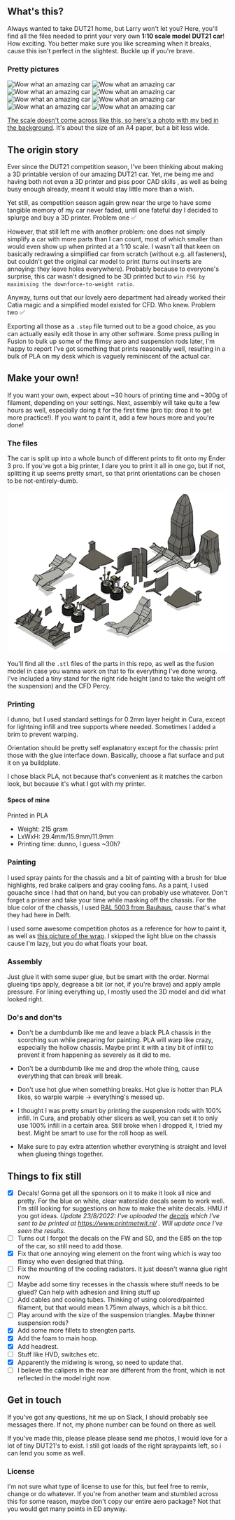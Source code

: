 
## What's this?
Always wanted to take DUT21 home, but Larry won't let you? Here, you'll find all the files needed to print your very own **1:10 scale model DUT21 car**! How exciting. You better make sure you like screaming when it breaks, cause this isn't perfect in the slightest. Buckle up if you're brave.

### Pretty pictures
![](photos/pretty_image_3.png "Wow what an amazing car")
![](photos/pretty_image_2.png "Wow what an amazing car")
![](photos/pretty_image_1.png "Wow what an amazing car")
![](photos/pretty_image_7.png "Wow what an amazing car")
![](photos/pretty_image_8.png "Wow what an amazing car")
![](photos/pretty_image_4.png "Wow what an amazing car")
![](photos/pretty_image_5.png "Wow what an amazing car")
![](photos/pretty_image_6.png "Wow what an amazing car")





[The scale doesn't come across like this, so here's a photo with my bed in the background](photos/scale.png). It's about the size of an A4 paper, but a bit less wide.

## The origin story

Ever since the DUT21 competition season, I've been thinking about making a 3D printable version of our amazing DUT21 car. Yet, me being me and having both not even a 3D printer and piss poor CAD skills , as well as being busy enough already, meant it would stay little more than a wish.

Yet still, as competition season again grew near the urge to have some tangible memory of my car never faded, until one fateful day I decided to splurge and buy a 3D printer. Problem one :white_check_mark: 

However, that still left me with another problem: one does not simply simplify a car with more parts than I can count, most of which smaller than would even show up when printed at a 1:10 scale. I wasn't all that keen on basically redrawing a simplified car from scratch (without e.g. all fasteners), but couldn't get the original car model to print (turns out inserts are annoying: they leave holes everywhere). Probably because to everyone's surprise, this car wasn't designed to be 3D printed but to `win FSG by maximising the downforce-to-weight ratio`.

Anyway, turns out that our lovely aero department had already worked their Catia magic and a simplified model existed for  CFD. Who knew. Problem two :white_check_mark:

Exporting all those as a `.step` file turned out to be a good choice, as you can actually easily edit those in any other software. Some press pulling in Fusion to bulk up some of the flimsy aero and suspension rods later, I'm happy to report I've got something that prints reasonably well, resulting in a bulk of PLA on my desk which is vaguely reminiscent of the actual car. 

## Make your own!
If you want your own, expect about ~30 hours of printing time and ~300g of filament, depending on your settings. Next, assembly will take quite a few hours as well, especially doing it for the first time (pro tip: drop it to get more practice!). If you want to paint it, add a few hours more and you're done!

### The files
The car is split up into a whole bunch of different prints to fit onto my Ender 3 pro. If you've got a big printer, I dare you to print it all in one go, but if not, splitting it up seems pretty smart, so that print orientations can be chosen to be not-entirely-dumb.

![](photos/print_orientation.png "Wow what an amazing car")

You'll find all the `.stl` files of the parts in this repo, as well as the fusion model in case you wanna work on that to fix everything I've done wrong. I've included a tiny stand for the right ride height (and to take the weight off the suspension) and the CFD Percy. 



### Printing
I dunno, but I used standard settings for 0.2mm layer height in Cura, except for lightning infill and tree supports where needed. Sometimes I added a brim to prevent warping. 

Orientation should be pretty self explanatory except for the chassis: print those with the glue interface down. Basically, choose a flat surface and put it on ya buildplate. 

I chose black PLA, not because that's convenient as it matches the carbon look, but because it's what I got with my printer.



#### Specs of mine
Printed in PLA
- Weight: 215 gram
- LxWxH: 29.4mm/15.9mm/11.9mm
- Printing time: dunno, I guess ~30h? 


### Painting
I used spray paints for the chassis and a bit of painting with a brush for blue highlights, red brake calipers and gray cooling fans. As a paint, I used gouache since I had that on hand, but you can probably use whatever. 
Don't forget a primer and take your time while masking off the chassis. For the blue color of the chassis, I used [RAL 5003 from Bauhaus](https://nl.bauhaus/spuitlak-gekleurd/dupli-color-color-lakspray-ral-5003-saffierblauw/p/15071694), cause that's what they had here in Delft.

I used some awesome competition photos as a reference for how to paint it, as well as [this picture of the wrap](photos/wrap.jpeg). I skipped the light blue on the chassis cause I'm lazy, but you do what floats your boat.

### Assembly
Just glue it with some super glue, but be smart with the order. Normal glueing tips apply, degrease a bit (or not, if you're brave) and apply ample pressure. For lining everything up, I mostly used the 3D model and did what looked right.

### Do's and don'ts 
- Don't be a dumbdumb like me and leave a black PLA chassis in the scorching sun while preparing for painting. PLA will warp like crazy, especially the hollow chassis. Maybe print it with a tiny bit of infill to prevent it from happening as severely as it did to me. 

- Don't be a dumbdumb like me and drop the whole thing, cause everything that can break will break.
- Don't use hot glue when something breaks. Hot glue is hotter than PLA likes, so warpie warpie -> everything's messed up.
- I thought I was pretty smart by printing the suspension rods with 100% infill. In Cura, and probably other slicers as well, you can set it to only use 100% infill in a certain area. Still broke when I dropped it, I tried my best. Might be smart to use for the roll hoop as well.
- Make sure to pay extra attention whether everything is straight and level when glueing things together.


## Things to fix still
- [x] Decals! Gonna get all the sponsors on it to make it look all nice and pretty. For the blue on white, clear waterslide decals seem to work well. I'm still looking for suggestions on how to make the white decals. HMU if you got ideas.
*Update 23/8/2022: I've uploaded the [decals](decals.png) which I've sent to be printed at https://www.printmetwit.nl/ . Will update once I've seen the results.*
- [ ] Turns out I forgot the decals on the FW and SD, and the E85 on the top of the car, so still need to add those.
- [x] Fix that one annoying wing element on the front wing which is way too flimsy who even designed that thing.
- [ ] Fix the mounting of the cooling radiators. It just doesn't wanna glue right now
- [ ] Maybe add some tiny recesses in the chassis where stuff needs to be glued? Can help with adhesion and lining stuff up
- [ ] Add cables and cooling tubes. Thinking of using colored/painted filament, but that would mean 1.75mm always, which is a bit thicc.
- [ ] Play around with the size of the suspension triangles. Maybe thinner suspension rods?
- [x] Add some more fillets to strengten parts.
- [x] Add the foam to main hoop.
- [x] Add headrest.
- [ ] Stuff like HVD, switches etc.
- [x] Apparently the midwing is wrong, so need to update that.
- [ ] I believe the calipers in the rear are different from the front, which is not reflected in the model right now.

## Get in touch
If you've got any questions, hit me up on Slack, I should probably see messages there. If not, my phone number can be found on there as well.

If you've made this, please please please send me photos, I would love for a lot of tiny DUT21's to exist. I still got loads of the right spraypaints left, so i can lend you some as well.


### License
I'm not sure what type of license to use for this, but feel free to remix, change or do whatever. If you're from another team and stumbled across this for some reason, maybe don't copy our entire aero package? Not that you would get many points in ED anyway. 